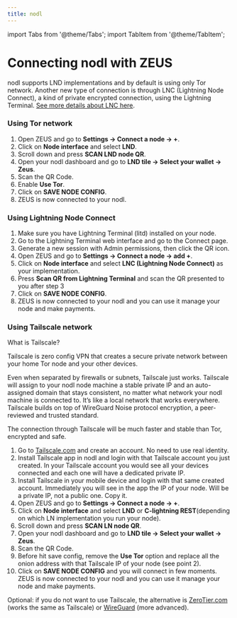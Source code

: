 ```yaml
---
title: nodl
---
```


import Tabs from '@theme/Tabs';
import TabItem from '@theme/TabItem';

# Connecting nodl with ZEUS

nodl supports LND implementations and by default is using only Tor network.
Another new type of connection is through LNC (Lightning Node Connect), a kind of private encrypted connection, using the Lightning Terminal. [See more details about LNC here](https://docs.lightning.engineering/lightning-network-tools/lightning-terminal/lightning-node-connect).

### Using Tor network

1. Open ZEUS and go to **Settings -> Connect a node -> +**.
2. Click on **Node interface** and select **LND**.
3. Scroll down and press **SCAN LND node QR**.
4. Open your nodl dashboard and go to **LND tile -> Select your wallet -> Zeus**.
5. Scan the QR Code.
6. Enable **Use Tor**.
7. Click on **SAVE NODE CONFIG**.
8. ZEUS is now connected to your nodl.

### Using Lightning Node Connect

1. Make sure you have Lightning Terminal (litd) installed on your node.
2. Go to the Lightning Terminal web interface and go to the Connect page.
3. Generate a new session with Admin permissions, then click the QR icon.
4. Open ZEUS and go to **Settings -> Connect a node -> add +**.
5. Click on **Node interface** and select **LNC (Lightning Node Connect)** as your implementation.
6. Press **Scan QR from Lightning Terminal** and scan the QR presented to you after step 3
7. Click on **SAVE NODE CONFIG**.
8. ZEUS is now connected to your nodl and you can use it manage your node and make payments.

### Using Tailscale network

What is Tailscale?

Tailscale is zero config VPN that creates a secure private network between your home Tor node and your other devices.

Even when separated by firewalls or subnets, Tailscale just works. Tailscale will assign to your nodl node machine a stable private IP and an auto-assigned domain that stays consistent, no matter what network your nodl machine is connected to. It’s like a local network that works everywhere. Tailscale builds on top of WireGuard Noise protocol encryption, a peer-reviewed and trusted standard.

The connection through Tailscale will be much faster and stable than Tor, encrypted and safe.

1. Go to [Tailscale.com](https://tailscale.com) and create an account. No need to use real identity.
2. Install Tailscale app in nodl and login with that Tailscale account you just created. In your Tailscale account you would see all your devices connected and each one will have a dedicated private IP.
3. Install Tailscale in your mobile device and login with that same created account. Immediately you will see in the app the IP of your node. Will be a private IP, not a public one. Copy it.
4. Open ZEUS and go to **Settings -> Connect a node -> +**.
5. Click on **Node interface** and select **LND** or **C-lightning REST**(depending on which LN implementation you run your node).
6. Scroll down and press **SCAN LN node QR**.
7. Open your nodl dashboard and go to **LND tile -> Select your wallet -> Zeus**.
8. Scan the QR Code.
9. Before hit save config, remove the **Use Tor** option and replace all the onion address with that Tailscale IP of your node (see point 2).
10. Click on **SAVE NODE CONFIG** and you will connect in few moments. ZEUS is now connected to your nodl and you can use it manage your node and make payments.

Optional: if you do not want to use Tailscale, the alternative is [ZeroTier.com](https://zerotier.com) (works the same as Tailscale) or [WireGuard](https://wireguard.com) (more advanced).